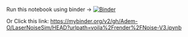 
Run this notebook using binder -> [![Binder](https://mybinder.org/badge_logo.svg)](https://mybinder.org/v2/gh/Adem-O/LaserNoiseSim/HEAD?urlpath=voila%2Frender%2FNoise-V3.ipynb)

Or Click this link: https://mybinder.org/v2/gh/Adem-O/LaserNoiseSim/HEAD?urlpath=voila%2Frender%2FNoise-V3.ipynb

